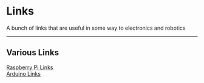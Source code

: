 # Links

A bunch of links that are useful in some way to electronics and robotics

****
## Various Links
[Raspberry Pi Links](https://github.com/WeThinkCodeRobotics/Links/blob/master/RaspberryPi/README.md)  
[Arduino Links](https://github.com/WeThinkCodeRobotics/Links/blob/master/Arduino/README.md)
